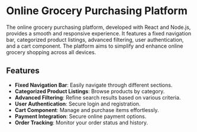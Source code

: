 # Online Grocery Purchasing Platform

The online grocery purchasing platform, developed with React and Node.js, provides a smooth and responsive experience. It features a fixed navigation bar, categorized product listings, advanced filtering, user authentication, and a cart component. The platform aims to simplify and enhance online grocery shopping across all devices.

## Features

- **Fixed Navigation Bar**: Easily navigate through different sections.
- **Categorized Product Listings**: Browse products by category.
- **Advanced Filtering**: Refine search results based on various criteria.
- **User Authentication**: Secure login and registration.
- **Cart Component**: Manage and purchase items effortlessly.
- **Payment Integration**: Secure online payment options.
- **Order Tracking**: Monitor your order status and history.




